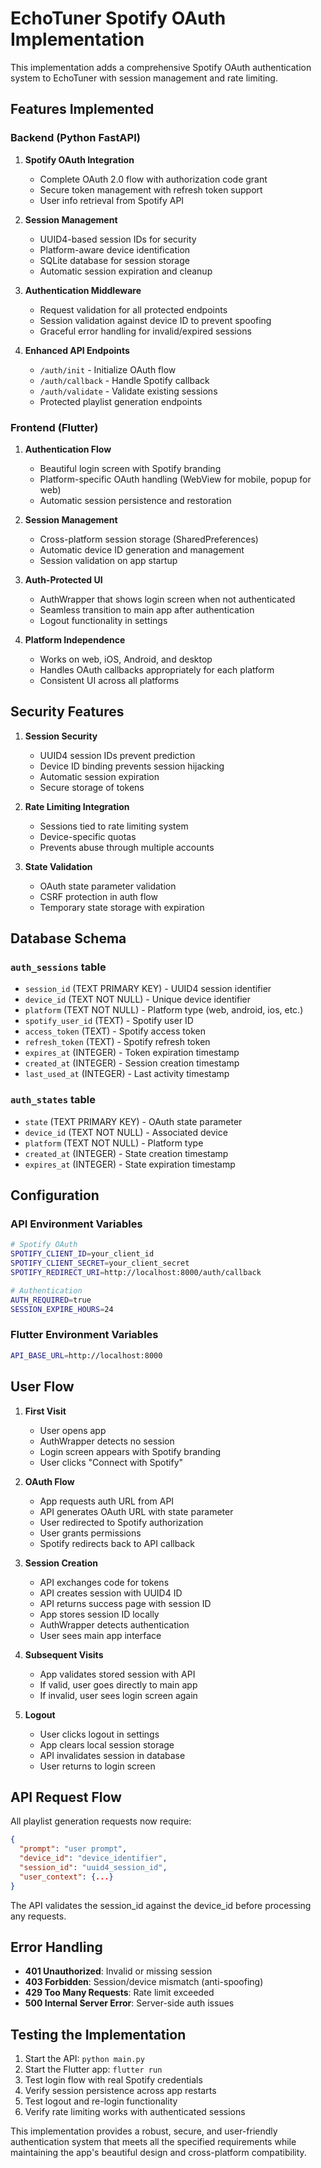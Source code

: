 # EchoTuner Spotify OAuth Implementation

This implementation adds a comprehensive Spotify OAuth authentication system to EchoTuner with session management and rate limiting.

## Features Implemented

### Backend (Python FastAPI)

1. **Spotify OAuth Integration**
   - Complete OAuth 2.0 flow with authorization code grant
   - Secure token management with refresh token support
   - User info retrieval from Spotify API

2. **Session Management**
   - UUID4-based session IDs for security
   - Platform-aware device identification
   - SQLite database for session storage
   - Automatic session expiration and cleanup

3. **Authentication Middleware**
   - Request validation for all protected endpoints
   - Session validation against device ID to prevent spoofing
   - Graceful error handling for invalid/expired sessions

4. **Enhanced API Endpoints**
   - `/auth/init` - Initialize OAuth flow
   - `/auth/callback` - Handle Spotify callback
   - `/auth/validate` - Validate existing sessions
   - Protected playlist generation endpoints

### Frontend (Flutter)

1. **Authentication Flow**
   - Beautiful login screen with Spotify branding
   - Platform-specific OAuth handling (WebView for mobile, popup for web)
   - Automatic session persistence and restoration

2. **Session Management**
   - Cross-platform session storage (SharedPreferences)
   - Automatic device ID generation and management
   - Session validation on app startup

3. **Auth-Protected UI**
   - AuthWrapper that shows login screen when not authenticated
   - Seamless transition to main app after authentication
   - Logout functionality in settings

4. **Platform Independence**
   - Works on web, iOS, Android, and desktop
   - Handles OAuth callbacks appropriately for each platform
   - Consistent UI across all platforms

## Security Features

1. **Session Security**
   - UUID4 session IDs prevent prediction
   - Device ID binding prevents session hijacking
   - Automatic session expiration
   - Secure storage of tokens

2. **Rate Limiting Integration**
   - Sessions tied to rate limiting system
   - Device-specific quotas
   - Prevents abuse through multiple accounts

3. **State Validation**
   - OAuth state parameter validation
   - CSRF protection in auth flow
   - Temporary state storage with expiration

## Database Schema

### `auth_sessions` table
- `session_id` (TEXT PRIMARY KEY) - UUID4 session identifier
- `device_id` (TEXT NOT NULL) - Unique device identifier  
- `platform` (TEXT NOT NULL) - Platform type (web, android, ios, etc.)
- `spotify_user_id` (TEXT) - Spotify user ID
- `access_token` (TEXT) - Spotify access token
- `refresh_token` (TEXT) - Spotify refresh token
- `expires_at` (INTEGER) - Token expiration timestamp
- `created_at` (INTEGER) - Session creation timestamp
- `last_used_at` (INTEGER) - Last activity timestamp

### `auth_states` table
- `state` (TEXT PRIMARY KEY) - OAuth state parameter
- `device_id` (TEXT NOT NULL) - Associated device
- `platform` (TEXT NOT NULL) - Platform type
- `created_at` (INTEGER) - State creation timestamp
- `expires_at` (INTEGER) - State expiration timestamp

## Configuration

### API Environment Variables
```bash
# Spotify OAuth
SPOTIFY_CLIENT_ID=your_client_id
SPOTIFY_CLIENT_SECRET=your_client_secret
SPOTIFY_REDIRECT_URI=http://localhost:8000/auth/callback

# Authentication
AUTH_REQUIRED=true
SESSION_EXPIRE_HOURS=24
```

### Flutter Environment Variables
```bash
API_BASE_URL=http://localhost:8000
```

## User Flow

1. **First Visit**
   - User opens app
   - AuthWrapper detects no session
   - Login screen appears with Spotify branding
   - User clicks "Connect with Spotify"

2. **OAuth Flow**
   - App requests auth URL from API
   - API generates OAuth URL with state parameter
   - User redirected to Spotify authorization
   - User grants permissions
   - Spotify redirects back to API callback

3. **Session Creation**
   - API exchanges code for tokens
   - API creates session with UUID4 ID
   - API returns success page with session ID
   - App stores session ID locally
   - AuthWrapper detects authentication
   - User sees main app interface

4. **Subsequent Visits**
   - App validates stored session with API
   - If valid, user goes directly to main app
   - If invalid, user sees login screen again

5. **Logout**
   - User clicks logout in settings
   - App clears local session storage
   - API invalidates session in database
   - User returns to login screen

## API Request Flow

All playlist generation requests now require:
```json
{
  "prompt": "user prompt",
  "device_id": "device_identifier", 
  "session_id": "uuid4_session_id",
  "user_context": {...}
}
```

The API validates the session_id against the device_id before processing any requests.

## Error Handling

- **401 Unauthorized**: Invalid or missing session
- **403 Forbidden**: Session/device mismatch (anti-spoofing)
- **429 Too Many Requests**: Rate limit exceeded
- **500 Internal Server Error**: Server-side auth issues

## Testing the Implementation

1. Start the API: `python main.py`
2. Start the Flutter app: `flutter run`
3. Test login flow with real Spotify credentials
4. Verify session persistence across app restarts
5. Test logout and re-login functionality
6. Verify rate limiting works with authenticated sessions

This implementation provides a robust, secure, and user-friendly authentication system that meets all the specified requirements while maintaining the app's beautiful design and cross-platform compatibility.

